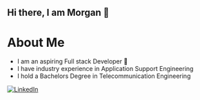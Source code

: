 ## Hi there, I am Morgan 👋

# About Me
- I am an aspiring Full stack Developer 🤖
- I have industry experience in Application Support Engineering
- I hold a Bachelors Degree in Telecommunication Engineering
  
[![LinkedIn](https://img.shields.io/badge/LinkedIn-0077B5?style=for-the-badge&logo=linkedin&logoColor=white)](www.linkedin.com/in/morgan-ohene-asare)

